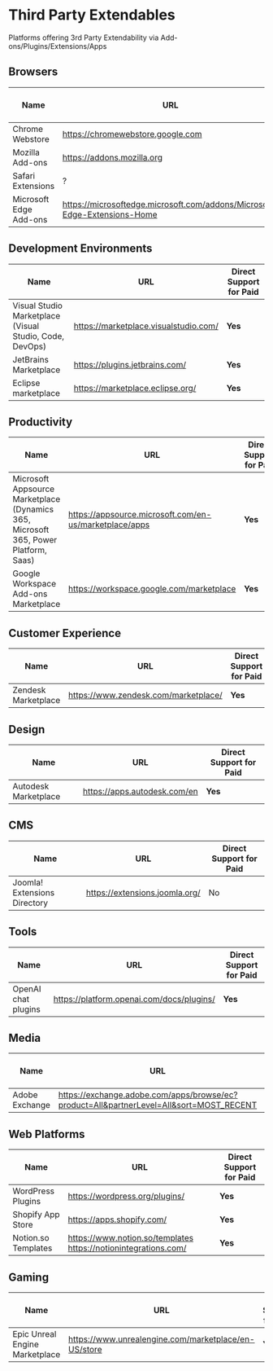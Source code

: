 # Third Party Extendables
Platforms offering 3rd Party Extendability via Add-ons/Plugins/Extensions/Apps

## Browsers
| Name | URL | Direct Support for Paid
| ------------- | ------------- | ------------- |
| Chrome Webstore | https://chromewebstore.google.com | No
| Mozilla Add-ons | https://addons.mozilla.org | No
| Safari Extensions | ? | No ?
| Microsoft Edge Add-ons | https://microsoftedge.microsoft.com/addons/Microsoft-Edge-Extensions-Home | No

## Development Environments
| Name | URL | Direct Support for Paid
| ------------- | ------------- | ------------- |
| Visual Studio Marketplace (Visual Studio, Code, DevOps) | https://marketplace.visualstudio.com/ | **Yes**
| JetBrains Marketplace | https://plugins.jetbrains.com/ | **Yes**
| Eclipse marketplace | https://marketplace.eclipse.org/ | **Yes**

## Productivity
| Name | URL | Direct Support for Paid
| ------------- | ------------- | ------------- |
| Microsoft Appsource Marketplace (Dynamics 365, Microsoft 365, Power Platform, Saas) | https://appsource.microsoft.com/en-us/marketplace/apps | **Yes**
| Google Workspace Add-ons Marketplace | https://workspace.google.com/marketplace | **Yes**

## Customer Experience
| Name | URL | Direct Support for Paid
| ------------- | ------------- | ------------- |
| Zendesk Marketplace | https://www.zendesk.com/marketplace/ | **Yes**

## Design
| Name | URL | Direct Support for Paid
| ------------- | ------------- | ------------- |
| Autodesk Marketplace | https://apps.autodesk.com/en | **Yes**

## CMS
| Name | URL | Direct Support for Paid
| ------------- | ------------- | ------------- |
| Joomla! Extensions Directory | https://extensions.joomla.org/ | No

## Tools
| Name | URL | Direct Support for Paid
| ------------- | ------------- | ------------- |
| OpenAI chat plugins | https://platform.openai.com/docs/plugins/ | **Yes**

## Media
| Name | URL | Direct Support for Paid
| ------------- | ------------- | ------------- |
| Adobe Exchange | https://exchange.adobe.com/apps/browse/ec?product=All&partnerLevel=All&sort=MOST_RECENT | **Yes**

## Web Platforms
| Name | URL | Direct Support for Paid
| ------------- | ------------- | ------------- |
| WordPress Plugins | https://wordpress.org/plugins/ | **Yes**
| Shopify App Store | https://apps.shopify.com/ | **Yes**
| Notion.so Templates | https://www.notion.so/templates https://notionintegrations.com/ | **Yes**

## Gaming
| Name | URL | Direct Support for Paid
| ------------- | ------------- | ------------- |
| Epic Unreal Engine Marketplace | https://www.unrealengine.com/marketplace/en-US/store | **Yes**

